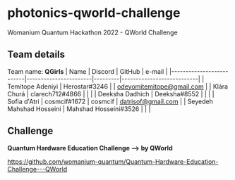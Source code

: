 # photonics-qworld-challenge
Womanium Quantum Hackathon 2022 - QWorld Challenge

## Team details
Team name: **QGirls**
| Name                     | Discord               | GitHub  | e-mail                    |
|--------------------------|-----------------------|---------|---------------------------|
| Temitope Adeniyi         | Herostar#3246         |         | odeyomitemitope@gmail.com |
| Klára Churá              | clarech712#4866       |         |                           |
| Deeksha Dadhich          | Deeksha#8552          |         |                           |
| Sofia d'Atri             | cosmcif#1672          | cosmcif | datrisof@gmail.com        |
| Seyedeh Mahshad Hosseini | Mahshad Hosseini#3526 |         |                           |

## Challenge
**Quantum Hardware Education Challenge --> by QWorld**

https://github.com/womanium-quantum/Quantum-Hardware-Education-Challenge---QWorld

